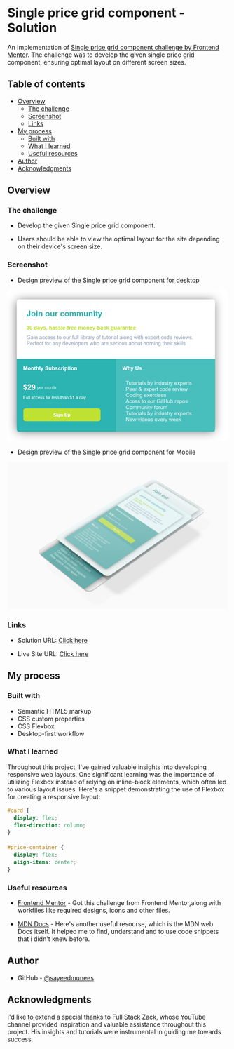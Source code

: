 # Single price grid component - Solution
An Implementation of [Single price grid component challenge by Frontend Mentor](https://www.frontendmentor.io/challenges/single-price-grid-component-5ce41129d0ff452fec5abbbc).  The challenge was to develop the given single price grid component, ensuring optimal layout on different screen sizes. 

## Table of contents

- [Overview](#overview)
  - [The challenge](#the-challenge)
  - [Screenshot](#screenshot)
  - [Links](#links)
- [My process](#my-process)
  - [Built with](#built-with)
  - [What I learned](#what-i-learned)
  - [Useful resources](#useful-resources)
- [Author](#author)
- [Acknowledgments](#acknowledgments)

## Overview

### The challenge


- Develop the given Single price grid component. 

- Users should be able to view the optimal layout for the site depending on their device's screen size.

### Screenshot

- Design preview of the Single price grid component for desktop

![Design preview of the Single price grid component for desktop](./screenshots/Screenshot-desktop-design.png)

- Design preview of the Single price grid component for Mobile

![Design preview of the Single price grid component for desktop](./screenshots/Screenshot-mobile.png)


### Links

- Solution URL: [Click here](https://github.com/sayeedmunees/pricing-card-frontend-mentor-challenge)

- Live Site URL: [Click here](https://sayeedmunees.github.io/pricing-card-frontend-mentor-challenge/)

## My process

### Built with

- Semantic HTML5 markup
- CSS custom properties
- CSS Flexbox
- Desktop-first workflow

### What I learned

Throughout this project, I've gained valuable insights into developing responsive web layouts. One significant learning was the importance of utilizing Flexbox instead of relying on inline-block elements, which often led to various layout issues. Here's a snippet demonstrating the use of Flexbox for creating a responsive layout:

```css
#card {
  display: flex;
  flex-direction: column;
}

#price-container {
  display: flex;
  align-items: center;
}
```

### Useful resources

- [Frontend Mentor](https://www.frontendmentor.io/challenges/single-price-grid-component-5ce41129d0ff452fec5abbbc) - Got this challenge from Frontend Mentor,along with workfiles like required designs, icons and other files.

- [MDN Docs](https://developer.mozilla.org/en-US/) - Here's another useful resourse, which is the MDN web Docs itself. It helped me to find, understand and to use code snippets that i didn't knew before.


## Author

- GitHub - [@sayeedmunees](https://github.com/sayeedmunees)

## Acknowledgments

I'd like to extend a special thanks to Full Stack Zack, whose YouTube channel provided inspiration and valuable assistance throughout this project. His insights and tutorials were instrumental in guiding me towards success.